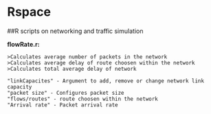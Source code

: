 # Rspace
##R scripts on networking and traffic simulation

**flowRate.r:**

    >Calculates average number of packets in the network
    >Calculates average delay of route choosen within the network
    >Calculates total average delay of network

    "linkCapacites" - Argument to add, remove or change network link capacity
    "packet size" - Configures packet size
    "flows/routes" - route choosen within the network
    "Arrival rate" - Packet arrival rate

